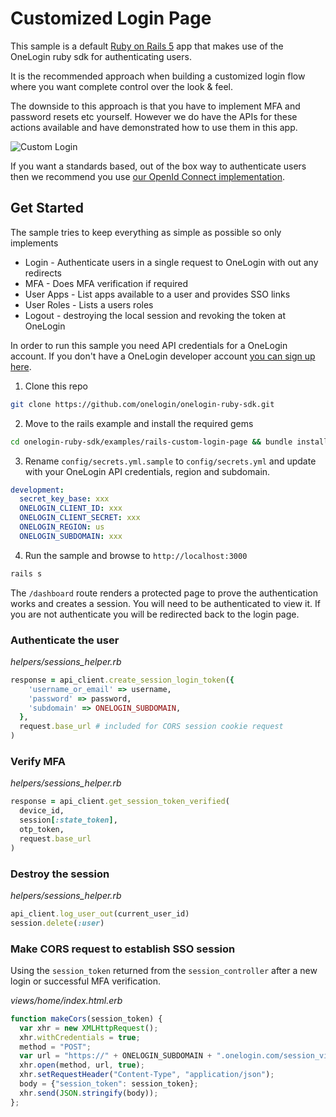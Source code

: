 # Customized Login Page

This sample is a default [Ruby on Rails 5](http://rubyonrails.org/) app that makes use of the OneLogin ruby sdk for authenticating users.

It is the recommended approach when building a customized login flow where you want complete control
over the look &amp; feel.

The downside to this approach is that you have to implement MFA and password resets etc yourself. However we do have the APIs for these actions available and have demonstrated how to use them in this app.

![Custom Login](https://s3.amazonaws.com/onelogin-screenshots/dev_site/images/custom-login-os.gif)

If you want a standards based, out of the box way to authenticate users then we recommend you use [our OpenId Connect implementation](https://github.com/onelogin/onelogin-oidc-ruby).

## Get Started

The sample tries to keep everything as simple as possible so only
implements
* Login - Authenticate users in a single request to OneLogin with out any redirects
* MFA - Does MFA verification if required
* User Apps - List apps available to a user and provides SSO links
* User Roles - Lists a users roles
* Logout - destroying the local session and revoking the token at OneLogin

In order to run this sample you need API credentials for a OneLogin account. If you don't have a OneLogin developer account [you can sign up here](https://www.onelogin.com/developer-signup).

1. Clone this repo

```sh
git clone https://github.com/onelogin/onelogin-ruby-sdk.git
```

2. Move to the rails example and install the required gems
```sh
cd onelogin-ruby-sdk/examples/rails-custom-login-page && bundle install
```

3. Rename `config/secrets.yml.sample` to `config/secrets.yml` and update with your OneLogin API credentials, region and subdomain.

```yaml
development:
  secret_key_base: xxx
  ONELOGIN_CLIENT_ID: xxx
  ONELOGIN_CLIENT_SECRET: xxx
  ONELOGIN_REGION: us
  ONELOGIN_SUBDOMAIN: xxx
```
4. Run the sample and browse to `http://localhost:3000`
```sh
rails s
```

The `/dashboard` route renders a protected page to prove the authentication works and creates a session. You will need to be authenticated to view it. If you are not authenticate you will be redirected back to the login page.

### Authenticate the user

*helpers/sessions_helper.rb*
```ruby
response = api_client.create_session_login_token({
    'username_or_email' => username,
    'password' => password,
    'subdomain' => ONELOGIN_SUBDOMAIN,
  },
  request.base_url # included for CORS session cookie request
)
```

### Verify MFA

*helpers/sessions_helper.rb*
```ruby
response = api_client.get_session_token_verified(
  device_id,
  session[:state_token],
  otp_token,
  request.base_url
)
```

### Destroy the session

*helpers/sessions_helper.rb*
```ruby
api_client.log_user_out(current_user_id)
session.delete(:user)
```

### Make CORS request to establish SSO session

Using the `session_token` returned from the `session_controller` after a new login or successful MFA verification.

*views/home/index.html.erb*
```javascript
function makeCors(session_token) {
  var xhr = new XMLHttpRequest();
  xhr.withCredentials = true;
  method = "POST";
  var url = "https://" + ONELOGIN_SUBDOMAIN + ".onelogin.com/session_via_api_token";
  xhr.open(method, url, true);
  xhr.setRequestHeader("Content-Type", "application/json");
  body = {"session_token": session_token};
  xhr.send(JSON.stringify(body));
};
```

